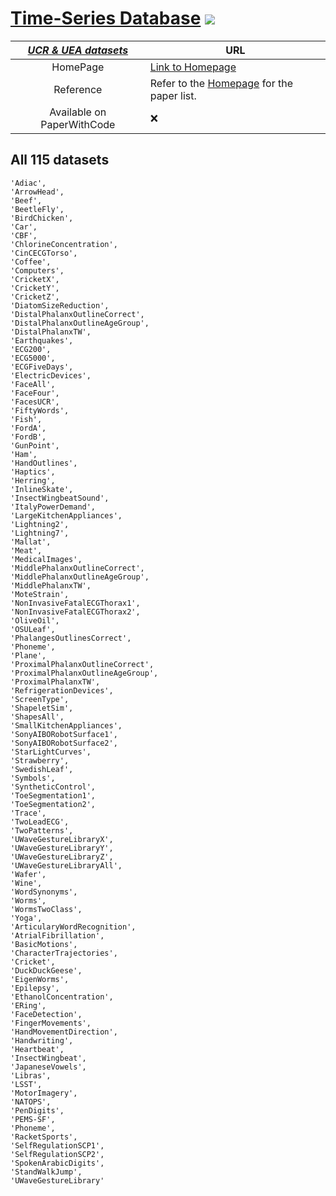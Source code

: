 # [Time-Series Database](https://github.com/WenjieDu/Time_Series_Database) ![](https://hits.seeyoufarm.com/api/count/incr/badge.svg?url=https%3A%2F%2Fgithub.com%2FWenjieDu%2FTime_Series_Database&count_bg=%2379C83D&title_bg=%23555555&icon=&icon_color=%23E7E7E7&title=Visits&edge_flat=false)

| <ins> *UCR & UEA datasets*</ins> | URL                                                                              |
|:--------------------------------:|----------------------------------------------------------------------------------|
|             HomePage             | [Link to Homepage](http://timeseriesclassification.com/)                         |
|            Reference             | Refer to the [Homepage](http://timeseriesclassification.com) for the paper list. |
|    Available on PaperWithCode    | ❌                                                                                |

## All 115 datasets
```
'Adiac',
'ArrowHead',
'Beef',
'BeetleFly',
'BirdChicken',
'Car',
'CBF',
'ChlorineConcentration',
'CinCECGTorso',
'Coffee',
'Computers',
'CricketX',
'CricketY',
'CricketZ',
'DiatomSizeReduction',
'DistalPhalanxOutlineCorrect',
'DistalPhalanxOutlineAgeGroup',
'DistalPhalanxTW',
'Earthquakes',
'ECG200',
'ECG5000',
'ECGFiveDays',
'ElectricDevices',
'FaceAll',
'FaceFour',
'FacesUCR',
'FiftyWords',
'Fish',
'FordA',
'FordB',
'GunPoint',
'Ham',
'HandOutlines',
'Haptics',
'Herring',
'InlineSkate',
'InsectWingbeatSound',
'ItalyPowerDemand',
'LargeKitchenAppliances',
'Lightning2',
'Lightning7',
'Mallat',
'Meat',
'MedicalImages',
'MiddlePhalanxOutlineCorrect',
'MiddlePhalanxOutlineAgeGroup',
'MiddlePhalanxTW',
'MoteStrain',
'NonInvasiveFatalECGThorax1',
'NonInvasiveFatalECGThorax2',
'OliveOil',
'OSULeaf',
'PhalangesOutlinesCorrect',
'Phoneme',
'Plane',
'ProximalPhalanxOutlineCorrect',
'ProximalPhalanxOutlineAgeGroup',
'ProximalPhalanxTW',
'RefrigerationDevices',
'ScreenType',
'ShapeletSim',
'ShapesAll',
'SmallKitchenAppliances',
'SonyAIBORobotSurface1',
'SonyAIBORobotSurface2',
'StarLightCurves',
'Strawberry',
'SwedishLeaf',
'Symbols',
'SyntheticControl',
'ToeSegmentation1',
'ToeSegmentation2',
'Trace',
'TwoLeadECG',
'TwoPatterns',
'UWaveGestureLibraryX',
'UWaveGestureLibraryY',
'UWaveGestureLibraryZ',
'UWaveGestureLibraryAll',
'Wafer',
'Wine',
'WordSynonyms',
'Worms',
'WormsTwoClass',
'Yoga',
'ArticularyWordRecognition',
'AtrialFibrillation',
'BasicMotions',
'CharacterTrajectories',
'Cricket',
'DuckDuckGeese',
'EigenWorms',
'Epilepsy',
'EthanolConcentration',
'ERing',
'FaceDetection',
'FingerMovements',
'HandMovementDirection',
'Handwriting',
'Heartbeat',
'InsectWingbeat',
'JapaneseVowels',
'Libras',
'LSST',
'MotorImagery',
'NATOPS',
'PenDigits',
'PEMS-SF',
'Phoneme',
'RacketSports',
'SelfRegulationSCP1',
'SelfRegulationSCP2',
'SpokenArabicDigits',
'StandWalkJump',
'UWaveGestureLibrary'
```

